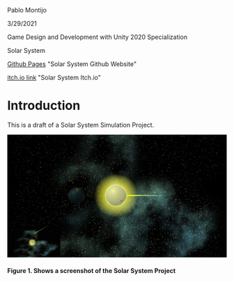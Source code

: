 Pablo Montijo

 3/29/2021

 Game Design and Development with Unity 2020 Specialization

 Solar System
 
[Github Pages](https://pablomarcel.github.io/Solar-System) "Solar System Github Website"

[itch.io link](https://pablomarcel.itch.io/solar-system) "Solar System Itch.io"

# Introduction

 This is a draft of a Solar System Simulation Project.

![Solar System](solar-system.PNG)
#### Figure 1. Shows a screenshot of the Solar System Project 
